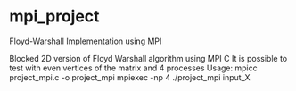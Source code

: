 # mpi_project
Floyd-Warshall Implementation using MPI

Blocked 2D version of Floyd Warshall algorithm using MPI C
It is possible to test with even vertices of the matrix and 4 processes
Usage:
mpicc project_mpi.c -o project_mpi
mpiexec -np 4 ./project_mpi input_X
